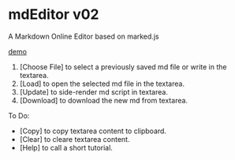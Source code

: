 # mdEditor v02
A Markdown Online Editor based on marked.js

[demo](https://emiliancole.github.io/mdeditor/)

1. [Choose File] to select a previously saved md file or write in the textarea.
2. [Load] to open the selected md file in the textarea.
3. [Update] to side-render md script in textarea.
4. [Download] to download the new md from textarea.

To Do:
- [Copy] to copy textarea content to clipboard.
- [Clear] to cleare textarea content.
- [Help] to call a short tutorial.

